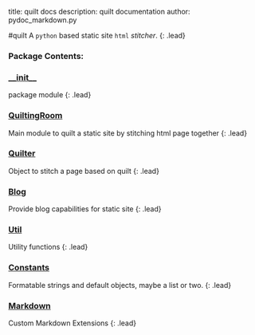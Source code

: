 title: quilt docs
description: quilt documentation
author: pydoc_markdown.py


#quilt
A `python` based static site `html` _stitcher_.
{: .lead}
### Package Contents:
### [\_\_init\_\_](\_\_init\_\_.html)
package module 
{: .lead}
### [QuiltingRoom](QuiltingRoom.html)
Main module to quilt a static site by stitching html page together
{: .lead}
### [Quilter](Quilter.html)
Object to stitch a page based on quilt
{: .lead}
### [Blog](Blog.html)
Provide blog capabilities for static site
{: .lead}
### [Util](Util.html)
Utility functions
{: .lead}
### [Constants](Constants.html)
Formatable strings and default objects, maybe a list or two.
{: .lead}
### [Markdown](Markdown.html)
Custom Markdown Extensions
{: .lead}

